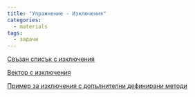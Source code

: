 ```yaml
---
title: "Упражнение - Изключения"
categories:
  - materials
tags:
  - задачи
---
```


[Свъзан списък с изключения](https://github.com/elsys/oop/tree/master/materials/2019-2020/11a/2019-10-03-exceptions/list.cc)

[Вектор с изключения](https://github.com/elsys/oop/tree/master/materials/2019-2020/11b/2019-10-03-exceptions/vector.cc)

[Пример за изключения с допълнителни дефинирани методи](https://github.com/elsys/oop/tree/master/materials/2018-2019/11a/2018-09-27-exceptions/stack_exceptions.cc)

